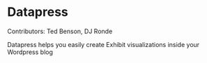 Datapress
=========

Contributors: Ted Benson, DJ Ronde

Datapress helps you easily create Exhibit visualizations inside your Wordpress blog

